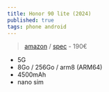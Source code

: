 ```yaml
---
title: Honor 90 lite (2024)
published: true
tags: phone android
---
```

> [amazon](https://www.amazon.fr/dp/B0C7G2T6JH) / [spec](https://www.honor.com/my/phones/honor-90-lite/spec/) - 190€

- 5G
- 8Go / 256Go / arm8 (ARM64)
- 4500mAh
- nano sim
